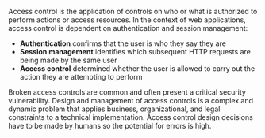 Access control is the application of controls on who or what is authorized to perform actions or access resources. In the context of web applications, access control is dependent on authentication and session management:
- **Authentication** confirms that the user is who they say they are
- **Session management** identifies which subsequent HTTP requests are being made by the same user
- **Access control** determined whether the user is allowed to carry out the action they are attempting to perform

 Broken access controls are common and often present a critical security vulnerability. Design and management of access controls is a complex and dynamic problem that applies business, organizational, and legal constraints to a technical implementation. Access control design decisions have to be made by humans so the potential for errors is high.